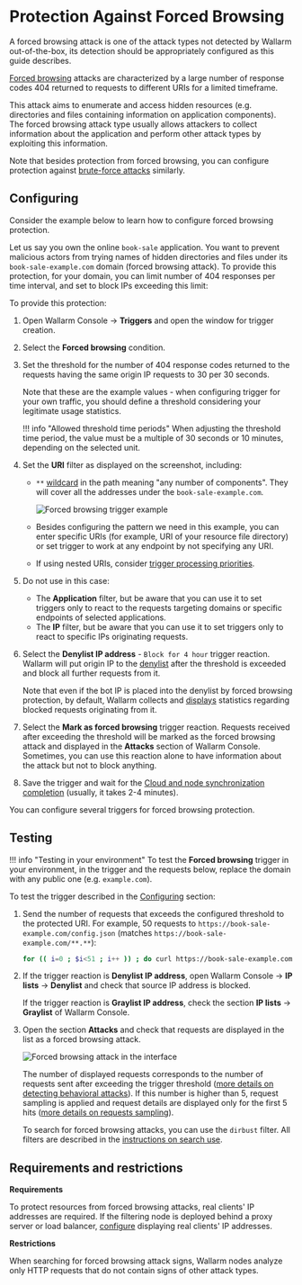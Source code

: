 # Protection Against Forced Browsing

A forced browsing attack is one of the attack types not detected by Wallarm out-of-the-box, its detection should be appropriately configured as this guide describes.

[Forced browsing](../../attacks-vulns-list.md#forced-browsing) attacks are characterized by a large number of response codes 404 returned to requests to different URIs for a limited timeframe. 
    
This attack aims to enumerate and access hidden resources (e.g. directories and files containing information on application components). The forced browsing attack type usually allows attackers to collect information about the application and perform other attack types by exploiting this information.

Note that besides protection from forced browsing, you can configure protection against [brute-force attacks](protecting-against-bruteforce.md) similarly.

## Configuring

Consider the example below to learn how to configure forced browsing protection.

Let us say you own the online `book-sale` application. You want to prevent malicious actors from trying names of hidden directories and files under its `book-sale-example.com` domain (forced browsing attack). To provide this protection, for your domain, you can limit number of 404 responses per time interval, and set to block IPs exceeding this limit:

To provide this protection:

1. Open Wallarm Console → **Triggers** and open the window for trigger creation.
1. Select the **Forced browsing** condition.
1. Set the threshold for the number of 404 response codes returned to the requests having the same origin IP requests to 30 per 30 seconds.

    Note that these are the example values - when configuring trigger for your own traffic, you should define a threshold considering your legitimate usage statistics.
    
    !!! info "Allowed threshold time periods"
        When adjusting the threshold time period, the value must be a multiple of 30 seconds or 10 minutes, depending on the selected unit.

1. Set the **URI** filter as displayed on the screenshot, including:

    * `**` [wildcard](../../user-guides/rules/rules.md#using-wildcards) in the path meaning "any number of components". They will cover all the addresses under the `book-sale-example.com`.

        ![Forced browsing trigger example](../../images/user-guides/triggers/trigger-example5-4.8.png)

    * Besides configuring the pattern we need in this example, you can enter specific URIs (for example, URI of your resource file directory) or set trigger to work at any endpoint by not specifying any URI.
    * If using nested URIs, consider [trigger processing priorities](../../user-guides/triggers/triggers.md#trigger-processing-priorities).

1. Do not use in this case: 

    * The **Application** filter, but be aware that you can use it to set triggers only to react to the requests targeting domains or specific endpoints of selected applications.
    * The **IP** filter, but be aware that you can use it to set triggers only to react to specific IPs originating requests.

1. Select the **Denylist IP address** - `Block for 4 hour` trigger reaction. Wallarm will put origin IP to the [denylist](../../user-guides/ip-lists/overview.md) after the threshold is exceeded and block all further requests from it.

    Note that even if the bot IP is placed into the denylist by forced browsing protection, by default, Wallarm collects and [displays](../../user-guides/ip-lists/overview.md#requests-from-denylisted-ips) statistics regarding blocked requests originating from it.

1. Select the **Mark as forced browsing** trigger reaction. Requests received after exceeding the threshold will be marked as the forced browsing attack and displayed in the **Attacks** section of Wallarm Console. Sometimes, you can use this reaction alone to have information about the attack but not to block anything.
1. Save the trigger and wait for the [Cloud and node synchronization completion](../configure-cloud-node-synchronization-en.md) (usually, it takes 2-4 minutes).

You can configure several triggers for forced browsing protection.

## Testing

!!! info "Testing in your environment"
    To test the **Forced browsing** trigger in your environment, in the trigger and the requests below, replace the domain with any public one (e.g. `example.com`).

To test the trigger described in the [Configuring](#configuring) section:

1. Send the number of requests that exceeds the configured threshold to the protected URI. For example, 50 requests to `https://book-sale-example.com/config.json` (matches `https://book-sale-example.com/**.**`):

    ```bash
    for (( i=0 ; $i<51 ; i++ )) ; do curl https://book-sale-example.com/config.json ; done
    ```
2. If the trigger reaction is **Denylist IP address**, open Wallarm Console → **IP lists** → **Denylist** and check that source IP address is blocked.

    If the trigger reaction is **Graylist IP address**, check the section **IP lists** → **Graylist** of Wallarm Console.
3. Open the section **Attacks** and check that requests are displayed in the list as a forced browsing attack.

    ![Forced browsing attack in the interface](../../images/user-guides/events/forced-browsing-attack.png)

    The number of displayed requests corresponds to the number of requests sent after exceeding the trigger threshold ([more details on detecting behavioral attacks](../../about-wallarm/protecting-against-attacks.md#behavioral-attacks)). If this number is higher than 5, request sampling is applied and request details are displayed only for the first 5 hits ([more details on requests sampling](../../user-guides/events/grouping-sampling.md#sampling-of-hits)).

    To search for forced browsing attacks, you can use the `dirbust` filter. All filters are described in the [instructions on search use](../../user-guides/search-and-filters/use-search.md).

## Requirements and restrictions

**Requirements**

To protect resources from forced browsing attacks, real clients' IP addresses are required. If the filtering node is deployed behind a proxy server or load balancer, [configure](../using-proxy-or-balancer-en.md) displaying real clients' IP addresses.

**Restrictions**

When searching for forced browsing attack signs, Wallarm nodes analyze only HTTP requests that do not contain signs of other attack types.
